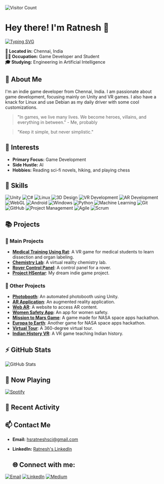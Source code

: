 ![Visitor Count](https://komarev.com/ghpvc/?username=hsratneshsci&style=flat-square)

# Hey there! I'm Ratnesh 👋

[![Typing SVG](https://readme-typing-svg.herokuapp.com?color=%2336BCF7&lines=Hey+there!+I'm+Ratnesh+👋;Welcome+to+my+GitHub+profile!;I'm+a+Game+Developer;I+Love+Unity+and+VR)](https://git.io/typing-svg)

**📍 Located in:** Chennai, India  
**👨‍💻 Occupation:** Game Developer and Student  
**🎓 Studying:** Engineering in Artificial Intelligence

## 🚀 About Me

I'm an indie game developer from Chennai, India. I am passionate about game development, focusing mainly on Unity and VR games. I also have a knack for Linux and use Debian as my daily driver with some cool customizations.


> "In games, we live many lives. We become heroes, villains, and everything in between." - Me, probably

> "Keep it simple, but never simplistic."

## 🌱 Interests

- **Primary Focus:** Game Development
- **Side Hustle:** AI
- **Hobbies:** Reading sci-fi novels, hiking, and playing chess

## 🔧 Skills

![Unity](https://img.shields.io/badge/Unity-100000?style=for-the-badge&logo=unity&logoColor=white)
![C#](https://img.shields.io/badge/C%23-100000?style=for-the-badge&logo=c-sharp&logoColor=white)
![Linux](https://img.shields.io/badge/Linux-100000?style=for-the-badge&logo=linux&logoColor=white)
![3D Design](https://img.shields.io/badge/3D%20Design-100000?style=for-the-badge&logo=blender&logoColor=white)
![VR Development](https://img.shields.io/badge/VR%20Development-100000?style=for-the-badge&logo=oculus&logoColor=white)
![AR Development](https://img.shields.io/badge/AR%20Development-100000?style=for-the-badge&logo=augmented-reality&logoColor=white)
![WebGL](https://img.shields.io/badge/WebGL-100000?style=for-the-badge&logo=webgl&logoColor=white)
![Android](https://img.shields.io/badge/Android-100000?style=for-the-badge&logo=android&logoColor=white)
![Windows](https://img.shields.io/badge/Windows-100000?style=for-the-badge&logo=windows&logoColor=white)
![Python](https://img.shields.io/badge/Python-100000?style=for-the-badge&logo=python&logoColor=white)
![Machine Learning](https://img.shields.io/badge/Machine%20Learning-100000?style=for-the-badge&logo=machine-learning&logoColor=white)
![Git](https://img.shields.io/badge/Git-100000?style=for-the-badge&logo=git&logoColor=white)
![GitHub](https://img.shields.io/badge/GitHub-100000?style=for-the-badge&logo=github&logoColor=white)
![Project Management](https://img.shields.io/badge/Project%20Management-100000?style=for-the-badge&logo=trello&logoColor=white)
![Agile](https://img.shields.io/badge/Agile-100000?style=for-the-badge&logo=agile&logoColor=white)
![Scrum](https://img.shields.io/badge/Scrum-100000?style=for-the-badge&logo=scrum&logoColor=white)

## 📚 Projects

### 🚀 Main Projects

- **[Medical Training Using Rat](https://github.com/hsratneshsci/medical-training-rat)**: A VR game for medical students to learn dissection and organ labeling.
- **[Chemistry Lab](https://github.com/hsratneshsci/ovr_chemistry-lab-using-unity)**: A virtual reality chemistry lab.
- **[Rover Control Panel](https://github.com/hsratneshsci/rover-control-panel-using-unity-and-openXR)**: A control panel for a rover.
- **[Project HSentar](https://github.com/hsratneshsci/project-hsentar)**: My dream indie game project.

### 🎨 Other Projects

- **[Photobooth](https://github.com/hsratneshsci/photobooth)**: An automated photobooth using Unity.
- **[AR Application](https://github.com/hsratneshsci/ar-app)**: An augmented reality application.
- **[Web AR](https://github.com/hsratneshsci/webxr_arjs)**: A website to access AR content.
- **[Women Safety App](https://github.com/hsratneshsci/women-safety)**: An app for women safety.
- **[Mission to Mars Game](https://github.com/hsratneshsci/going-to-earth)**: A game made for NASA space apps hackathon.
- **[Europa to Earth](https://github.com/hsratneshsci/mission-jupiter-to-earth-sairam)**: Another game for NASA space apps hackathon.
- **[Virtual Tour](https://github.com/hsratneshsci/virtual-tour)**: A 360-degree virtual tour.
- **[Indian History VR](https://github.com/hsratneshsci/indian-history-vr)**: A VR game teaching Indian history.

## ⚡ GitHub Stats

![GitHub Stats](https://github-readme-stats.vercel.app/api?username=hsratneshsci&show_icons=true&theme=transparent)

## 🎵 Now Playing

[![Spotify](https://novatorem.vercel.app/api/spotify)](https://open.spotify.com/user/j2l2b3wo3p10hbuo234oukxk3)

## 📜 Recent Activity

<!--START_SECTION:activity-->
<!--END_SECTION:activity-->

## 📫 Contact Me

- **Email:** [hsratneshsci@gmail.com](mailto:hsratneshsci@gmail.com)
- **LinkedIn:** [Ratnesh's LinkedIn](https://www.linkedin.com/in/ratnesh-harishankar/)

  ## 🌐 Connect with me:

[![Email](https://img.shields.io/badge/Email-D14836?style=for-the-badge&logo=gmail&logoColor=white)](mailto:hsratneshsci@gmail.com)
[![LinkedIn](https://img.shields.io/badge/LinkedIn-0077B5?style=for-the-badge&logo=linkedin&logoColor=white)](https://www.linkedin.com/in/ratnesh-harishankar/)
[![Medium](https://img.shields.io/badge/Medium-12100E?style=for-the-badge&logo=medium&logoColor=white)](https://ratnesh-pixel.medium.com/)



